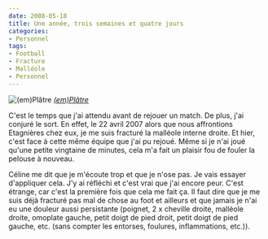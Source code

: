 ```yaml
---
date: 2008-05-18
title: Une année, trois semaines et quatre jours
categories:
- Personnel
tags:
- Football
- Fracture
- Malléole
- Personnel
---
```

<img src="https://farm1.static.flickr.com/191/519615576_b06608e680.jpg" alt="(em)Plâtre" />
<em><a title="photo sharing" href="https://www.flickr.com/photos/alienlebarge/519615576/">(em)Plâtre</a></em>

C'est le temps que j'ai attendu avant de rejouer un match. De plus, j'ai conjuré le sort. En effet, le 22 avril 2007 alors que nous affrontions Etagnières chez eux, je me suis fracturé la malléole interne droite. Et hier, c'est face à cette même équipe que j'ai pu rejoué. Même si je n'ai joué qu'une petite vingtaine de minutes, cela m'a fait un plaisir fou de fouler la pelouse à nouveau.

Céline me dit que je m'écoute trop et que je n'ose pas. Je vais essayer d'appliquer cela. J'y ai réfléchi et c'est vrai que j'ai encore peur. C'est étrange, car c'est la première fois que cela me fait ça. Il faut dire que je me suis déjà fracturé pas mal de chose au foot et ailleurs et que jamais je n'ai eu une douleur aussi persistante (poignet, 2 x cheville droite, malléole droite, omoplate gauche, petit doigt de pied droit, petit doigt de pied gauche, etc. (sans compter les entorses, foulures, inflammations, etc.)).

